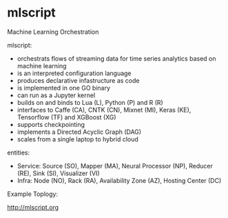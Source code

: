 # mlscript
Machine Learning Orchestration

mlscript:

- orchestrats flows of streaming data for time series analytics based on machine learning 
- is an interpreted configuration language
- produces declarative infastructure as code
- is implemented in one GO binary
- can run as a Jupyter kernel
- builds on and binds to Lua (L), Python (P) and R (R)
- interfaces to Caffe (CA), CNTK (CN), Mixnet (MI), Keras (KE), Tensorflow (TF) and XGBoost (XG)
- supports checkpointing
- implements a Directed Acyclic Graph (DAG)
- scales from a single laptop to hybrid cloud


entities:
- Service: Source (SO), Mapper (MA), Neural Processor (NP), Reducer (RE), Sink (SI), Visualizer (VI)
- Infra: Node (NO), Rack (RA), Availability Zone (AZ), Hosting Center (DC)

Example Toplogy:




http://mlscript.org


